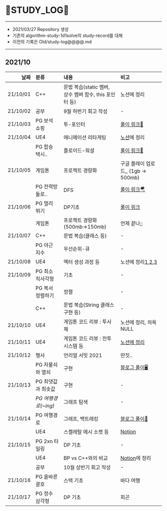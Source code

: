 # 📜STUDY_LOG📜
---
- 2021/03/27 Repository 생성
- 기존의 algorithm-study-1d1solve의 study-record를 대체
- 이전의 기록은 Old/study-log@@@@.md
---
## 2021/10

<div markdown="1">

|날짜|분류|내용|비고|
|----:|:----|:----|:----|
|21/10/01|C++|문법 복습(static 멤버, 상수 멤버 함수, this 포인터 등)|노션에 정리|
|21/10/02|공부|9월 하반기 회고 작성|-|
|21/10/03|PG 보석 쇼핑|투-포인터|[풀이 링크📖](https://blog.naver.com/uss425/222525298818)|
|21/10/04|UE4|애니메이션 리타게팅|[노션](https://oriburger.notion.site/d23df07297194d5bbbc40d4c95adda13)에 정리|
||PG 합승 택시..|플로이드-워셜|[풀이 링크📜](https://blog.naver.com/uss425/222526376914)|
|21/10/05|게임톤|프로젝트 경량화|구글 플레이 업로드,, (1gb -> 500mb)|
||PG 전력망 둘로..|DFS|[풀이 링크🪂](https://blog.naver.com/uss425/222527346839)|
|21/10/06|PG 멀리 뛰기|DP기초|[풀이 링크](https://blog.naver.com/uss425/222528602487)|
||게임톤|프로젝트 경량화 (500mb->150mb)|언제 끝나;;|
|21/10/07|C++|문법 복습(클래스 등)|-|
||PG 야근 지수|우선순위-큐|-|
|21/10/08|UE4|액터 생성 과정 등|노션에 정리[1](https://www.notion.so/oriburger/3-Back-bfcfd232c20b4bc2ad59e4d9f6225f3d),[2](https://www.notion.so/oriburger/UPROPERTY-UFUNCTION-cc1d70eafbf24c678fac42c154ea5b09),[3](https://www.notion.so/oriburger/2607c7c236974bdc87347b81c7b73d1b)|
|21/10/09|PG 최소 직사각형|기초|-|
||PG 복서 정렬하기|정렬|-|
||C++|문법 복습(String 클래스 구현 등)|-|
|21/10/10|UE4|게임톤 코드 리뷰 : 투사체|노션에 정리, 의욕NULL|
|21/10/11|UE4|게임톤 코드 리뷰 : 전투 시스템 등|[노션에 정리](https://www.notion.so/oriburger/6b05827a5c5a49f78428c7db641c73e3)|
|21/10/12|행사|언리얼 서밋 2021|딴짓..|
||PG 자물쇠와 열쇠|구현|[블로그 풀이🖥](https://m.blog.naver.com/uss425/222534872009)|
|21/10/13|PG 최댓값과 최솟값|구현|-|
||*PG 여행경로(~ing)*|그래프 탐색|-|
|21/10/14|PG 여행경로|그래프, 백트래킹|[블로그 풀이📜](https://blog.naver.com/uss425/222536626913)|
||UE4|스켈레탈 메시 소켓 등|[Notion](https://oriburger.notion.site/TPS-314e4b7a46b44c37a68e3291e67216d3)|
|21/10/15|PG 2xn 타일링|DP 기초|-|
||UE4|BP vs C++와의 비교|[Notion](https://oriburger.notion.site/BP-C-4967fe423b55484c8f93e0b51db92e10)에 정리|
||공부|10월 상반기 회고 작성|-|
|21/10/16|PG 올바른 괄호|스택 기초|바다 여행|
|21/10/17|PG 정수 삼각형|DP 기초|피곤|
</div>
